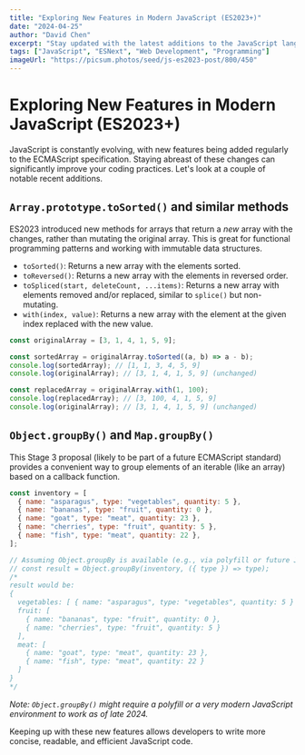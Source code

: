 ```yaml
---
title: "Exploring New Features in Modern JavaScript (ES2023+)"
date: "2024-04-25"
author: "David Chen"
excerpt: "Stay updated with the latest additions to the JavaScript language, enhancing developer productivity and code elegance."
tags: ["JavaScript", "ESNext", "Web Development", "Programming"]
imageUrl: "https://picsum.photos/seed/js-es2023-post/800/450"
---
```


# Exploring New Features in Modern JavaScript (ES2023+)

JavaScript is constantly evolving, with new features being added regularly to the ECMAScript specification. Staying abreast of these changes can significantly improve your coding practices. Let's look at a couple of notable recent additions.

## `Array.prototype.toSorted()` and similar methods

ES2023 introduced new methods for arrays that return a *new* array with the changes, rather than mutating the original array. This is great for functional programming patterns and working with immutable data structures.

-   `toSorted()`: Returns a new array with the elements sorted.
-   `toReversed()`: Returns a new array with the elements in reversed order.
-   `toSpliced(start, deleteCount, ...items)`: Returns a new array with elements removed and/or replaced, similar to `splice()` but non-mutating.
-   `with(index, value)`: Returns a new array with the element at the given index replaced with the new value.

```javascript
const originalArray = [3, 1, 4, 1, 5, 9];

const sortedArray = originalArray.toSorted((a, b) => a - b);
console.log(sortedArray); // [1, 1, 3, 4, 5, 9]
console.log(originalArray); // [3, 1, 4, 1, 5, 9] (unchanged)

const replacedArray = originalArray.with(1, 100);
console.log(replacedArray); // [3, 100, 4, 1, 5, 9]
console.log(originalArray); // [3, 1, 4, 1, 5, 9] (unchanged)
```

## `Object.groupBy()` and `Map.groupBy()`

This Stage 3 proposal (likely to be part of a future ECMAScript standard) provides a convenient way to group elements of an iterable (like an array) based on a callback function.

```javascript
const inventory = [
  { name: "asparagus", type: "vegetables", quantity: 5 },
  { name: "bananas", type: "fruit", quantity: 0 },
  { name: "goat", type: "meat", quantity: 23 },
  { name: "cherries", type: "fruit", quantity: 5 },
  { name: "fish", type: "meat", quantity: 22 },
];

// Assuming Object.groupBy is available (e.g., via polyfill or future JS version)
// const result = Object.groupBy(inventory, ({ type }) => type);
/*
result would be:
{
  vegetables: [ { name: "asparagus", type: "vegetables", quantity: 5 } ],
  fruit: [
    { name: "bananas", type: "fruit", quantity: 0 },
    { name: "cherries", type: "fruit", quantity: 5 }
  ],
  meat: [
    { name: "goat", type: "meat", quantity: 23 },
    { name: "fish", type: "meat", quantity: 22 }
  ]
}
*/
```
*Note: `Object.groupBy()` might require a polyfill or a very modern JavaScript environment to work as of late 2024.*

Keeping up with these new features allows developers to write more concise, readable, and efficient JavaScript code.
